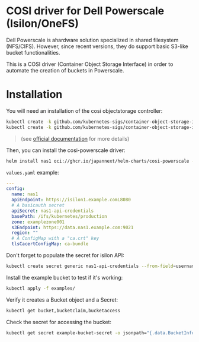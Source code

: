 # COSI driver for Dell Powerscale (Isilon/OneFS)

Dell Powerscale is ahardware solution specialized in shared filesystem (NFS/CIFS).
However, since recent versions, they do support basic S3-like bucket functionalities.

This is a COSI driver (Container Object Storage Interface) in order to automate the creation of buckets in Powerscale.

# Installation

You will need an installation of the cosi objectstorage controller:
```bash
kubectl create -k github.com/kubernetes-sigs/container-object-storage-interface-api
kubectl create -k github.com/kubernetes-sigs/container-object-storage-interface-controller
```
> (see [official documentation](https://container-object-storage-interface.github.io/docs/deployment-guide) for more details)

Then, you can install the cosi-powerscale driver:
```bash
helm install nas1 oci://ghcr.io/japannext/helm-charts/cosi-powerscale --version 1.1.0 --values values.yaml
```

`values.yaml` example:
```yaml
---
config:
  name: nas1
  apiEndpoint: https://isilon1.example.comL8080
  # A basicauth secret
  apiSecret: nas1-api-credentials
  basePath: /ifs/kubernetes/production
  zone: examplezone001
  s3Endpoint: https://data.nas1.example.com:9021
  region: ""
  # A ConfigMap with a "ca.crt" key
  tlsCacertConfigMap: ca-bundle
```

Don't forget to populate the secret for isilon API:
```bash
kubectl create secret generic nas1-api-credentials --from-field=username=root --from-field=password=password123
```

Install the example bucket to test if it's working:
```bash
kubectl apply -f examples/
```

Verify it creates a Bucket object and a Secret:
```bash
kubectl get bucket,bucketclaim,bucketaccess
```

Check the secret for accessing the bucket:
```bash
kubectl get secret example-bucket-secret -o jsonpath="{.data.BucketInfo}" | base64 -d
```
